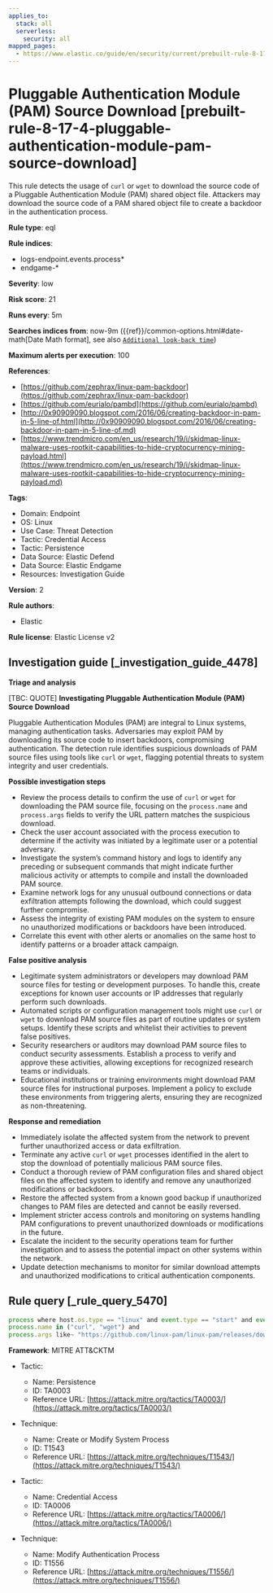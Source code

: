 ```yaml
---
applies_to:
  stack: all
  serverless:
    security: all
mapped_pages:
  - https://www.elastic.co/guide/en/security/current/prebuilt-rule-8-17-4-pluggable-authentication-module-pam-source-download.html
---
```


# Pluggable Authentication Module (PAM) Source Download [prebuilt-rule-8-17-4-pluggable-authentication-module-pam-source-download]

This rule detects the usage of `curl` or `wget` to download the source code of a Pluggable Authentication Module (PAM) shared object file. Attackers may download the source code of a PAM shared object file to create a backdoor in the authentication process.

**Rule type**: eql

**Rule indices**:

* logs-endpoint.events.process*
* endgame-*

**Severity**: low

**Risk score**: 21

**Runs every**: 5m

**Searches indices from**: now-9m ({{ref}}/common-options.html#date-math[Date Math format], see also [`Additional look-back time`](docs-content://solutions/security/detect-and-alert/create-detection-rule.md#rule-schedule))

**Maximum alerts per execution**: 100

**References**:

* [https://github.com/zephrax/linux-pam-backdoor](https://github.com/zephrax/linux-pam-backdoor)
* [https://github.com/eurialo/pambd](https://github.com/eurialo/pambd)
* [http://0x90909090.blogspot.com/2016/06/creating-backdoor-in-pam-in-5-line-of.html](http://0x90909090.blogspot.com/2016/06/creating-backdoor-in-pam-in-5-line-of.md)
* [https://www.trendmicro.com/en_us/research/19/i/skidmap-linux-malware-uses-rootkit-capabilities-to-hide-cryptocurrency-mining-payload.html](https://www.trendmicro.com/en_us/research/19/i/skidmap-linux-malware-uses-rootkit-capabilities-to-hide-cryptocurrency-mining-payload.md)

**Tags**:

* Domain: Endpoint
* OS: Linux
* Use Case: Threat Detection
* Tactic: Credential Access
* Tactic: Persistence
* Data Source: Elastic Defend
* Data Source: Elastic Endgame
* Resources: Investigation Guide

**Version**: 2

**Rule authors**:

* Elastic

**Rule license**: Elastic License v2

## Investigation guide [_investigation_guide_4478]

**Triage and analysis**

[TBC: QUOTE]
**Investigating Pluggable Authentication Module (PAM) Source Download**

Pluggable Authentication Modules (PAM) are integral to Linux systems, managing authentication tasks. Adversaries may exploit PAM by downloading its source code to insert backdoors, compromising authentication. The detection rule identifies suspicious downloads of PAM source files using tools like `curl` or `wget`, flagging potential threats to system integrity and user credentials.

**Possible investigation steps**

* Review the process details to confirm the use of `curl` or `wget` for downloading the PAM source file, focusing on the `process.name` and `process.args` fields to verify the URL pattern matches the suspicious download.
* Check the user account associated with the process execution to determine if the activity was initiated by a legitimate user or a potential adversary.
* Investigate the system’s command history and logs to identify any preceding or subsequent commands that might indicate further malicious activity or attempts to compile and install the downloaded PAM source.
* Examine network logs for any unusual outbound connections or data exfiltration attempts following the download, which could suggest further compromise.
* Assess the integrity of existing PAM modules on the system to ensure no unauthorized modifications or backdoors have been introduced.
* Correlate this event with other alerts or anomalies on the same host to identify patterns or a broader attack campaign.

**False positive analysis**

* Legitimate system administrators or developers may download PAM source files for testing or development purposes. To handle this, create exceptions for known user accounts or IP addresses that regularly perform such downloads.
* Automated scripts or configuration management tools might use `curl` or `wget` to download PAM source files as part of routine updates or system setups. Identify these scripts and whitelist their activities to prevent false positives.
* Security researchers or auditors may download PAM source files to conduct security assessments. Establish a process to verify and approve these activities, allowing exceptions for recognized research teams or individuals.
* Educational institutions or training environments might download PAM source files for instructional purposes. Implement a policy to exclude these environments from triggering alerts, ensuring they are recognized as non-threatening.

**Response and remediation**

* Immediately isolate the affected system from the network to prevent further unauthorized access or data exfiltration.
* Terminate any active `curl` or `wget` processes identified in the alert to stop the download of potentially malicious PAM source files.
* Conduct a thorough review of PAM configuration files and shared object files on the affected system to identify and remove any unauthorized modifications or backdoors.
* Restore the affected system from a known good backup if unauthorized changes to PAM files are detected and cannot be easily reversed.
* Implement stricter access controls and monitoring on systems handling PAM configurations to prevent unauthorized downloads or modifications in the future.
* Escalate the incident to the security operations team for further investigation and to assess the potential impact on other systems within the network.
* Update detection mechanisms to monitor for similar download attempts and unauthorized modifications to critical authentication components.


## Rule query [_rule_query_5470]

```js
process where host.os.type == "linux" and event.type == "start" and event.action in ("exec", "exec_event") and
process.name in ("curl", "wget") and
process.args like~ "https://github.com/linux-pam/linux-pam/releases/download/v*/Linux-PAM-*.tar.xz"
```

**Framework**: MITRE ATT&CKTM

* Tactic:

    * Name: Persistence
    * ID: TA0003
    * Reference URL: [https://attack.mitre.org/tactics/TA0003/](https://attack.mitre.org/tactics/TA0003/)

* Technique:

    * Name: Create or Modify System Process
    * ID: T1543
    * Reference URL: [https://attack.mitre.org/techniques/T1543/](https://attack.mitre.org/techniques/T1543/)

* Tactic:

    * Name: Credential Access
    * ID: TA0006
    * Reference URL: [https://attack.mitre.org/tactics/TA0006/](https://attack.mitre.org/tactics/TA0006/)

* Technique:

    * Name: Modify Authentication Process
    * ID: T1556
    * Reference URL: [https://attack.mitre.org/techniques/T1556/](https://attack.mitre.org/techniques/T1556/)



